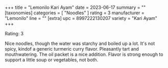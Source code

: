 +++
title = "Lemonilo Kari Ayam"
date = 2023-06-17
summary = ""
[taxonomies]
categories = [ "Noodles" ]
rating = 3
manufacturer = "Lemonilo"
line = ""
[extra]
upc = 8997222130207
variety = "Kari Ayam"
+++

Rating: 3

Nice noodles, though the water was starchy and boiled up a lot.
It's not spicy, kindof a generic turmeric curry flavor.
Pleasantly tart and mouthwatering.
The oil packet is a nice addition.
Flavor is strong enough to support a little soup or vegetables, not both.
